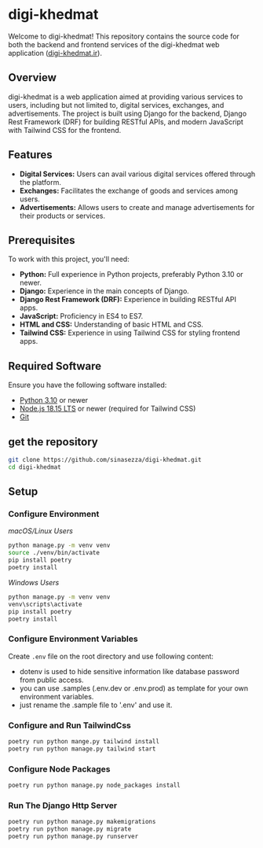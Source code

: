 # digi-khedmat

Welcome to digi-khedmat! This repository contains the source code for both the backend and frontend services of the digi-khedmat web application ([digi-khedmat.ir](https://digi-khedmat.ir)).

## Overview

digi-khedmat is a web application aimed at providing various services to users, including but not limited to, digital services, exchanges, and advertisements. The project is built using Django for the backend, Django Rest Framework (DRF) for building RESTful APIs, and modern JavaScript with Tailwind CSS for the frontend.

## Features

- **Digital Services:** Users can avail various digital services offered through the platform.
- **Exchanges:** Facilitates the exchange of goods and services among users.
- **Advertisements:** Allows users to create and manage advertisements for their products or services.

## Prerequisites

To work with this project, you'll need:

- **Python:** Full experience in Python projects, preferably Python 3.10 or newer.
- **Django:** Experience in the main concepts of Django.
- **Django Rest Framework (DRF):** Experience in building RESTful API apps.
- **JavaScript:** Proficiency in ES4 to ES7.
- **HTML and CSS:** Understanding of basic HTML and CSS.
- **Tailwind CSS:** Experience in using Tailwind CSS for styling frontend apps.

## Required Software

Ensure you have the following software installed:

- [Python 3.10](https://www.python.org/downloads/) or newer
- [Node.js 18.15 LTS](https://nodejs.org/) or newer (required for Tailwind CSS)
- [Git](https://git-scm.com/)

## get the repository
```bash
git clone https://github.com/sinasezza/digi-khedmat.git
cd digi-khedmat
```

## Setup


### Configure Environment
_macOS/Linux Users_
```bash
python manage.py -m venv venv
source ./venv/bin/activate
pip install poetry
poetry install
```

_Windows Users_
```bash
python manage.py -m venv venv
venv\scripts\activate
pip install poetry
poetry install
```

### Configure Environment Variables
Create `.env` file on the root directory and use following content:
- dotenv is used to hide sensitive information like database password from public access.
- you can use .samples (.env.dev or .env.prod) as template for your own environment variables.
- just rename the .sample file to '.env' and use it.


### Configure and Run TailwindCss
```bash
poetry run python mange.py tailwind install
poetry run python manage.py tailwind start
```

### Configure Node Packages
```bash
poetry run python manage.py node_packages install
```

### Run The Django Http Server
```bash
poetry run python manage.py makemigrations
poetry run python manage.py migrate
poetry run python manage.py runserver
```

